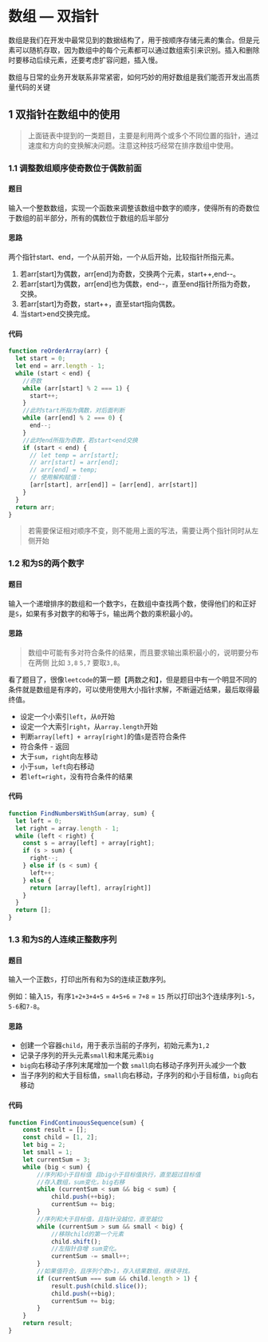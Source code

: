 # 数组 — 双指针

数组是我们在开发中最常见到的数据结构了，用于按顺序存储元素的集合。但是元素可以随机存取，因为数组中的每个元素都可以通过数组索引来识别。插入和删除时要移动后续元素，还要考虑扩容问题，插入慢。

数组与日常的业务开发联系非常紧密，如何巧妙的用好数组是我们能否开发出高质量代码的关键

## 1 双指针在数组中的使用

> 上面链表中提到的一类题目，主要是利用两个或多个不同位置的指针，通过速度和方向的变换解决问题。注意这种技巧经常在排序数组中使用。

### 1.1 调整数组顺序使奇数位于偶数前面

#### 题目

输入一个整数数组，实现一个函数来调整该数组中数字的顺序，使得所有的奇数位于数组的前半部分，所有的偶数位于数组的后半部分

#### 思路

两个指针start、end，一个从前开始，一个从后开始，比较指针所指元素。

1. 若arr[start]为偶数，arr[end]为奇数，交换两个元素，start++,end--。
2. 若arr[start]为偶数，arr[end]也为偶数，end--，直至end指针所指为奇数，交换。
3. 若arr[start]为奇数，start++，直至start指向偶数。
4. 当start>end交换完成。

#### 代码

```js
function reOrderArray(arr) {
  let start = 0;
  let end = arr.length - 1;
  while (start < end) {
    //奇数
    while (arr[start] % 2 === 1) {
      start++;
    }
    //此时start所指为偶数，对后面判断
    while (arr[end] % 2 === 0) {
      end--;
    }
    //此时end所指为奇数，若start<end交换
    if (start < end) {
      // let temp = arr[start];
      // arr[start] = arr[end];
      // arr[end] = temp;
      // 使用解构赋值：
      [arr[start], arr[end]] = [arr[end], arr[start]]
    }
  }
  return arr;
}
```

> 若需要保证相对顺序不变，则不能用上面的写法，需要让两个指针同时从左侧开始

### 1.2 和为S的两个数字

#### 题目

输入一个递增排序的数组和一个数字`S`，在数组中查找两个数，使得他们的和正好是`S`，如果有多对数字的和等于`S`，输出两个数的乘积最小的。

#### 思路

> 数组中可能有多对符合条件的结果，而且要求输出乘积最小的，说明要分布在两侧 比如 `3,8` `5,7` 要取`3,8`。

看了题目了，很像`leetcode`的第一题【两数之和】，但是题目中有一个明显不同的条件就是数组是有序的，可以使用使用大小指针求解，不断逼近结果，最后取得最终值。

- 设定一个小索引`left`，从`0`开始
- 设定一个大索引`right`，从`array.length`开始
- 判断`array[left] + array[right]`的值`s`是否符合条件
- 符合条件 - 返回
- 大于`sum`，`right`向左移动
- 小于`sum`，`left`向右移动
- 若`left=right`，没有符合条件的结果

#### 代码

```js
function FindNumbersWithSum(array, sum) {
  let left = 0;
  let right = array.length - 1;
  while (left < right) {
    const s = array[left] + array[right];
    if (s > sum) {
      right--;
    } else if (s < sum) {
      left++;
    } else {
      return [array[left], array[right]]
    }
  }
  return [];
}
```

### 1.3 和为S的人连续正整数序列

#### 题目

输入一个正数`S`，打印出所有和为S的连续正数序列。

例如：输入`15`，有序`1+2+3+4+5` = `4+5+6` = `7+8` = `15` 所以打印出3个连续序列`1-5`，`5-6`和`7-8`。

#### 思路

- 创建一个容器`child`，用于表示当前的子序列，初始元素为`1,2`
- 记录子序列的开头元素`small`和末尾元素`big`
- `big`向右移动子序列末尾增加一个数 `small`向右移动子序列开头减少一个数
- 当子序列的和大于目标值，`small`向右移动，子序列的和小于目标值，`big`向右移动

#### 代码

```js
function FindContinuousSequence(sum) {
    const result = [];
    const child = [1, 2];
    let big = 2;
    let small = 1;
    let currentSum = 3;
    while (big < sum) {
        //序列和小于目标值 且big小于目标值执行，直至超过目标值
        //存入数组，sum变化，big右移
        while (currentSum < sum && big < sum) {
            child.push(++big);
            currentSum += big;
        }
        //序列和大于目标值，且指针没越位，直至越位
        while (currentSum > sum && small < big) {
            //移除child的第一个元素
            child.shift();
            //左指针自增 sum变化。
            currentSum -= small++;
        }
        //如果值符合，且序列个数>1，存入结果数组，继续寻找。
        if (currentSum === sum && child.length > 1) {
            result.push(child.slice());
            child.push(++big);
            currentSum += big;
        }
    }
    return result;
}
```